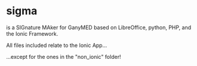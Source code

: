 # sigma
is a SIGnature MAker for GanyMED based on LibreOffice, python, PHP, and the Ionic Framework.

All files included relate to the Ionic App...

...except for the ones in the "non_ionic" folder!
